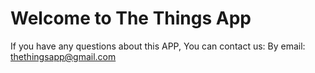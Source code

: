 # Welcome to The Things App

If you have any questions about this APP, You can contact us:
By email: thethingsapp@gmail.com
